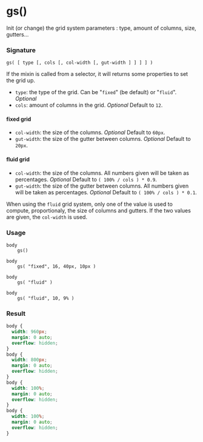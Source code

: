 # gs()

Init (or change) the grid system parameters : type, amount of columns, size, gutters...

### Signature

`gs( [ type [, cols [, col-width [, gut-width ] ] ] ] )`

If the mixin is called from a selector, it will returns some properties to set the grid up.

* `type`: the type of the grid. Can be "`fixed`" (be default) or "`fluid`". *Optional*
* `cols`: amount of columns in the grid. *Optional* Default to `12`.

#### fixed grid

* `col-width`: the size of the columns. *Optional* Default to `60px`.
* `gut-width`: the size of the gutter between columns. *Optional* Default to `20px`.

#### fluid grid

* `col-width`: the size of the columns. All numbers given will be taken as percentages. *Optional* Default to `( 100% / cols ) * 0.9`.
* `gut-width`: the size of the gutter between columns. All numbers given will be taken as percentages. *Optional* Default to `( 100% / cols ) * 0.1`.

When using the `fluid` grid system, only one of the value is used to compute, proportionaly, the size of columns and gutters. If the two values are given, the `col-width` is used.

### Usage

```stylus
body
    gs()

body
    gs( "fixed", 16, 40px, 10px )

body
    gs( "fluid" )

body
    gs( "fluid", 10, 9% )
```

### Result

```css
body {
  width: 960px;
  margin: 0 auto;
  overflow: hidden;
}
body {
  width: 800px;
  margin: 0 auto;
  overflow: hidden;
}
body {
  width: 100%;
  margin: 0 auto;
  overflow: hidden;
}
body {
  width: 100%;
  margin: 0 auto;
  overflow: hidden;
}
```
